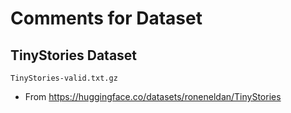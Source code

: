 # Comments for Dataset

## TinyStories Dataset

`TinyStories-valid.txt.gz`

- From <https://huggingface.co/datasets/roneneldan/TinyStories>
